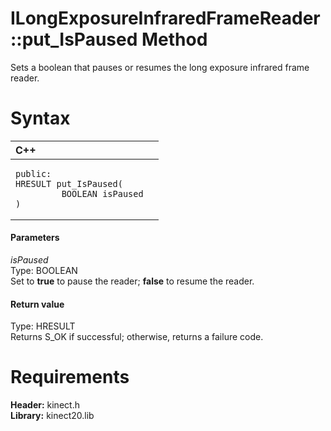 ILongExposureInfraredFrameReader::put\_IsPaused Method  
======================================================  

Sets a boolean that pauses or resumes the long exposure infrared frame reader. <span id="syntaxSection"></span>

Syntax  
======  

<table>
<colgroup>
<col width="100%" />
</colgroup>
<thead>
<tr class="header">
<th align="left">C++</th>
</tr>
</thead>
<tbody>
<tr class="odd">
<td align="left"><pre><code>public:  
HRESULT put_IsPaused(  
         BOOLEAN isPaused  
)</code></pre></td>
</tr>
</tbody>
</table>

<span id="ID4EG"></span>
#### Parameters  

*isPaused*    
Type: BOOLEAN  
Set to **true** to pause the reader; **false** to resume the reader.  

<span id="ID4EP"></span>
#### Return value  

Type: HRESULT  
Returns S\_OK if successful; otherwise, returns a failure code.  

<span id="requirements"></span>

Requirements  
============  

**Header:** kinect.h  
**Library:** kinect20.lib  



<!--Please do not edit the data in the comment block below.-->
<!--
TOCTitle : put_IsPaused Method
RLTitle : ILongExposureInfraredFrameReader::put_IsPaused Method
KeywordK : put_IsPaused method
KeywordK : ILongExposureInfraredFrameReader::put_IsPaused method
KeywordF : ILongExposureInfraredFrameReader::put_IsPaused
KeywordF : put_IsPaused
KeywordF : Microsoft.Kinect.kinect.ILongExposureInfraredFrameReader.put_IsPaused(BOOLEAN)
KeywordA : M:Microsoft.Kinect.kinect.ILongExposureInfraredFrameReader.put_IsPaused(BOOLEAN)
AssetID : M:Microsoft.Kinect.kinect.ILongExposureInfraredFrameReader.put_IsPaused(BOOLEAN)
Locale : en-us
CommunityContent : 1
APIType : Managed
APILocation : 
APIName : Microsoft.Kinect.kinect.ILongExposureInfraredFrameReader::put_IsPaused
TargetOS : Windows
TopicType : kbSyntax
DevLang : C++
DocSet : K4Wv2
ProjType : K4Wv2Proj
Technology : Kinect for Windows
Product : Kinect for Windows SDK v2
productversion : 20
-->
